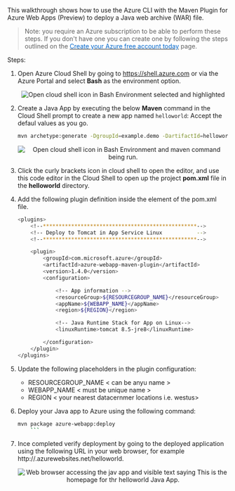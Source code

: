 This walkthrough shows how to use the Azure CLI with the Maven Plugin for Azure Web Apps (Preview) to deploy a Java web archive (WAR) file.

> Note: you require an Azure subscription to be able to perform these steps. If you don't have one you can create one by following the steps outlined on the <a href="https://azure.microsoft.com/en-us/free/?ref=microsoft.com&utm_source=microsoft.com&utm_medium=docs&utm_campaign=visualstudio" target="_blank"><span style="color: #0066cc;" color="#0066cc">Create your Azure free account today</span></a> page.

Steps:
1. Open Azure Cloud Shell by going to https://shell.azure.com or via the Azure Portal and select **Bash** as the environment option.

    <p style="text-align:center;"><img src="../Linked_Image_Files/walkthrough-javaappinappservice1.png" alt="Open cloud shell icon in Bash Environment selected and highlighted"></p>

2. Create a Java App by executing the below **Maven** command in the Cloud Shell prompt to create a new app named `helloworld`: Accept the defaul values as you go.

    ```bash
    mvn archetype:generate -DgroupId=example.demo -DartifactId=helloworld -DarchetypeArtifactId=maven-archetype-webapp
    ```

    <p style="text-align:center;"><img src="../Linked_Image_Files/walkthrough-javaappinappservices2.png" alt="Open cloud shell icon in Bash Environment and maven command being run."></p>

3. Click the curly brackets icon in cloud shell to open the editor, and use this code editor in the Cloud Shell to open up the project **pom.xml** file in the **helloworld** directory. 
 

4.  Add the following plugin definition inside the <build> element of the pom.xml file.

    ```bash
    <plugins>
        <!--*************************************************-->
        <!-- Deploy to Tomcat in App Service Linux           -->
        <!--*************************************************-->
    
        <plugin>
            <groupId>com.microsoft.azure</groupId>
            <artifactId>azure-webapp-maven-plugin</artifactId>
            <version>1.4.0</version>
            <configuration>
    
                <!-- App information -->
                <resourceGroup>${RESOURCEGROUP_NAME}</resourceGroup>
                <appName>${WEBAPP_NAME}</appName>
                <region>${REGION}</region>
    
                <!-- Java Runtime Stack for App on Linux-->
                <linuxRuntime>tomcat 8.5-jre8</linuxRuntime>
    
            </configuration>
        </plugin>
    </plugins>
    ```

5. Update the following placeholders in the plugin configuration:

    - RESOURCEGROUP_NAME < can be anyu name >
    - WEBAPP_NAME < must be unique name >
    - REGION < your nearest datacernmer locations i.e. westus>
    
6.  Deploy your Java app to Azure using the following command:

    ```bash
    mvn package azure-webapp:deploy
        ```

7. Ince completed verify deployment by going to the deployed application using the following URL in your web browser, for example http://<webapp>.azurewebsites.net/helloworld. 

    <p style="text-align:center;"><img src="../Linked_Image_Files/walkthrough-javaappinappservices3.png" alt="Web browser accessing the jav app and visible text saying This is the homepage for thr helloworld Java App."></p>
